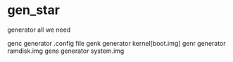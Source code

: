 # gen_star
generator all we need

genc generator .config file
genk generator kernel[boot.img]
genr generator ramdisk.img
gens generator system.img
